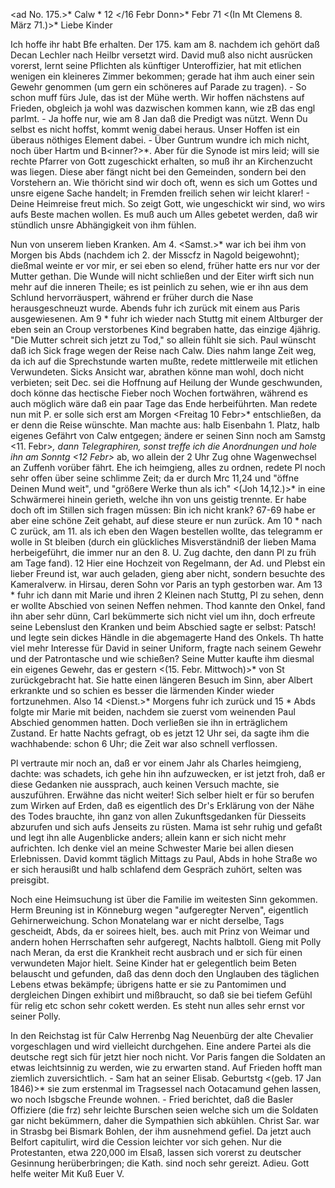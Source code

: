 <ad No. 175.>* Calw <Sonntg>* 12 </16 Febr Donn>* Febr 71
 <(In Mt Clemens 8. März 71.)>*
Liebe Kinder

Ich hoffe ihr habt Bfe erhalten. Der 175. kam am 8. nachdem ich gehört daß Decan Lechler nach Heilbr versetzt wird. David muß also nicht ausrücken vorerst, lernt seine Pflichten als künftiger Unteroffizier, hat mit etlichen wenigen ein kleineres Zimmer bekommen; gerade hat ihm auch einer sein Gewehr genommen (um gern ein schöneres auf Parade zu tragen). - So schon muff fürs Jule, das ist der Mühe werth. Wir hoffen nächstens auf Frieden, obgleich ja wohl was dazwischen kommen kann, wie zB das engl parlmt. - Ja hoffe nur, wie am 8 Jan daß die Predigt was nützt. Wenn Du selbst es nicht hoffst, kommt wenig dabei heraus. Unser Hoffen ist ein überaus nöthiges Element dabei. - Über Guntrum wundre ich mich nicht, noch über Hartm und B<inner?>*. Aber für die Synode ist mirs leid; will sie rechte Pfarrer von Gott zugeschickt erhalten, so muß ihr an Kirchenzucht was liegen. Diese aber fängt nicht bei den Gemeinden, sondern bei den Vorstehern an. Wie thöricht sind wir doch oft, wenn es sich um Gottes und unsre eigene Sache handelt; in Fremden freilich sehen wir leicht klarer! - Deine Heimreise freut mich. So zeigt Gott, wie ungeschickt wir sind, wo wirs aufs Beste machen wollen. Es muß auch um Alles gebetet werden, daß wir stündlich unsre Abhängigkeit von ihm fühlen.

Nun von unserem lieben Kranken. Am 4. <Samst.>* war ich bei ihm von Morgen bis Abds (nachdem ich 2. der Misscfz in Nagold beigewohnt); dießmal weinte er vor mir, er sei eben so elend, früher hatte ers nur vor der Mutter gethan. Die Wunde will nicht schließen und der Eiter wirft sich nun mehr auf die inneren Theile; es ist peinlich zu sehen, wie er ihn aus dem Schlund hervorräuspert, während er früher durch die Nase herausgeschneuzt wurde. Abends fuhr ich zurück mit einem aus Paris ausgewiesenen. Am 9 <Donn>* fuhr ich wieder nach Stuttg mit einem Altburger der eben sein an Croup verstorbenes Kind begraben hatte, das einzige 4jährig. "Die Mutter schreit sich jetzt zu Tod," so allein fühlt sie sich. Paul wünscht daß ich Sick frage wegen der Reise nach Calw. Dies nahm lange Zeit weg, da ich auf die Sprechstunde warten mußte, redete mittlerweile mit etlichen Verwundeten. Sicks Ansicht war, abrathen könne man wohl, doch nicht verbieten; seit Dec. sei die Hoffnung auf Heilung der Wunde geschwunden, doch könne das hectische Fieber noch Wochen fortwähren, während es auch möglich wäre daß ein paar Tage das Ende herbeiführten. Man redete nun mit P. er solle sich erst am Morgen <Freitag 10 Febr>* entschließen, da er denn die Reise wünschte. Man machte aus: halb Eisenbahn 1. Platz, halb eigenes Gefährt von Calw entgegen; ändere er seinen Sinn noch am Samstg <11. Febr>*, dann Telegraphiren, sonst treffe ich die Anordnungen und hole ihn am Sonntg <12 Febr>* ab, wo allein der 2 Uhr Zug ohne Wagenwechsel an Zuffenh vorüber fährt. Ehe ich heimgieng, alles zu ordnen, redete Pl noch sehr offen über seine schlimme Zeit; da er durch Mrc 11,24 und "öffne Deinen Mund weit", und "größere Werke thun als ich" <(Joh 14,12.)>* in eine Schwärmerei hinein gerieth, welche ihn von uns geistig trennte. Er habe doch oft im Stillen sich fragen müssen: Bin ich nicht krank? 67-69 habe er aber eine schöne Zeit gehabt, auf diese steure er nun zurück. Am 10 <Frtg>* nach C zurück, am 11. als ich eben den Wagen bestellen wollte, das telegramm er wolle in St bleiben (durch ein glückliches Misverständniß der lieben Mama herbeigeführt, die immer nur an den 8. U. Zug dachte, den dann Pl zu früh am Tage fand). 12 Hier eine Hochzeit von Regelmann, der Ad. und Plebst ein lieber Freund ist, war auch geladen, gieng aber nicht, sondern besuchte des Kameralverw. in Hirsau, deren Sohn vor Paris an typh gestorben war. Am 13 <Mont>* fuhr ich dann mit Marie und ihren 2 Kleinen nach Stuttg, Pl zu sehen, denn er wollte Abschied von seinen Neffen nehmen. Thod kannte den Onkel, fand ihn aber sehr dünn, Carl bekümmerte sich nicht viel um ihn, doch erfreute seine Lebenslust den Kranken und beim Abschied sagte er selbst: Patsch! und legte sein dickes Händle in die abgemagerte Hand des Onkels. Th hatte viel mehr Interesse für David in seiner Uniform, fragte nach seinem Gewehr und der Patrontasche und wie schießen? Seine Mutter kaufte ihm diesmal ein eigenes Gewehr, das er gestern <(15. Febr. Mittwoch)>* von St zurückgebracht hat. Sie hatte einen längeren Besuch im Sinn, aber Albert erkrankte und so schien es besser die lärmenden Kinder wieder fortzunehmen. Also 14 <Dienst.>* Morgens fuhr ich zurück und 15 <Mittw>* Abds folgte mir Marie mit beiden, nachdem sie zuerst vom weinenden Paul Abschied genommen hatten. Doch verließen sie ihn in erträglichem Zustand. Er hatte Nachts gefragt, ob es jetzt 12 Uhr sei, da sagte ihm die wachhabende: schon 6 Uhr; die Zeit war also schnell verflossen.

Pl vertraute mir noch an, daß er vor einem Jahr als Charles heimgieng, dachte: was schadets, ich gehe hin ihn aufzuwecken, er ist jetzt froh, daß er diese Gedanken nie aussprach, auch keinen Versuch machte, sie auszuführen. Erwähne das nicht weiter! Sich selber hielt er für so berufen zum Wirken auf Erden, daß es eigentlich des Dr's Erklärung von der Nähe des Todes brauchte, ihn ganz von allen Zukunftsgedanken für Diesseits abzurufen und sich aufs Jenseits zu rüsten. Mama ist sehr ruhig und gefaßt und legt ihn alle Augenblicke anders; allein kann er sich nicht mehr aufrichten. Ich denke viel an meine Schwester Marie bei allen diesen Erlebnissen. David kommt täglich Mittags zu Paul, Abds in hohe Straße wo er sich herausißt und halb schlafend dem Gespräch zuhört, selten was preisgibt.

Noch eine Heimsuchung ist über die Familie im weitesten Sinn gekommen. Herm Breuning ist in Könneburg wegen "aufgeregter Nerven", eigentlich Gehirnerweichung. Schon Monatelang war er nicht derselbe, Tags gescheidt, Abds, da er soirees hielt, bes. auch mit Prinz von Weimar und andern hohen Herrschaften sehr aufgeregt, Nachts halbtoll. Gieng mit Polly nach Meran, da erst die Krankheit recht ausbrach und er sich für einen verwundeten Major hielt. Seine Kinder hat er gelegentlich beim Beten belauscht und gefunden, daß das denn doch den Unglauben des täglichen Lebens etwas bekämpfe; übrigens hatte er sie zu Pantomimen und dergleichen Dingen exhibirt und mißbraucht, so daß sie bei tiefem Gefühl für relig etc schon sehr cokett werden. Es steht nun alles sehr ernst vor seiner Polly.

In den Reichstag ist für Calw Herrenbg Nag Neuenbürg der alte Chevalier vorgeschlagen und wird vielleicht durchgehen. Eine andere Partei als die deutsche regt sich für jetzt hier noch nicht. Vor Paris fangen die Soldaten an etwas leichtsinnig zu werden, wie zu erwarten stand. Auf Frieden hofft man ziemlich zuversichtlich. - Sam hat an seiner Elisab. Geburtstg <(geb. 17 Jan 1846)>* sie zum erstenmal im Tragsessel nach Ootacamund gehen lassen, wo noch Isbgsche Freunde wohnen. - Fried berichtet, daß die Basler Offiziere (die frz) sehr leichte Burschen seien welche sich um die Soldaten gar nicht bekümmern, daher die Sympathien sich abkühlen. Christ Sar. war in Strasbg bei Bismark Bohlen, der ihm ausnehmend gefiel. Da jetzt auch Belfort capitulirt, wird die Cession leichter vor sich gehen. Nur die Protestanten, etwa 220,000 im Elsaß, lassen sich vorerst zu deutscher Gesinnung herüberbringen; die Kath. sind noch sehr gereizt. Adieu. Gott helfe weiter  Mit Kuß Euer V.
